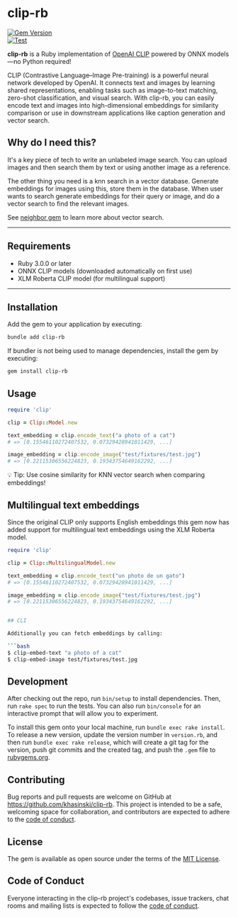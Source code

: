 # clip-rb

[![Gem Version](https://badge.fury.io/rb/clip-rb.svg)](https://badge.fury.io/rb/clip-rb)  
[![Test](https://github.com/khasinski/clip-rb/workflows/clip-rb/badge.svg)](https://github.com/khasinski/clip-rb/actions/workflows/main.yml)

**clip-rb** is a Ruby implementation of [OpenAI CLIP](https://openai.com/index/clip/) powered by ONNX models—no Python required!

CLIP (Contrastive Language–Image Pre-training) is a powerful neural network developed by OpenAI. It connects text and images by learning shared representations, enabling tasks such as image-to-text matching, zero-shot classification, and visual search. With clip-rb, you can easily encode text and images into high-dimensional embeddings for similarity comparison or use in downstream applications like caption generation and vector search.

## Why do I need this?

It's a key piece of tech to write an unlabeled image search. You can upload images and then search them by text or using another image as a reference.

The other thing you need is a knn search in a vector database. Generate embeddings for images using this, store them in the database. When user wants to search generate embeddings for their query or image, and do a vector search to find the relevant images.

See [neighbor gem](https://github.com/ankane/neighbor) to learn more about vector search.

---

## Requirements

- Ruby 3.0.0 or later
- ONNX CLIP models (downloaded automatically on first use)
- XLM Roberta CLIP model (for multilingual support)

---

## Installation

Add the gem to your application by executing:

```bash
bundle add clip-rb
```

If bundler is not being used to manage dependencies, install the gem by executing:

```bash
gem install clip-rb
```

## Usage

```ruby
require 'clip'

clip = Clip::Model.new

text_embedding = clip.encode_text("a photo of a cat")
# => [0.15546110272407532, 0.07329428941011429, ...]

image_embedding = clip.encode_image("test/fixtures/test.jpg")
# => [0.22115306556224823, 0.19343754649162292, ...]
```

💡 Tip: Use cosine similarity for KNN vector search when comparing embeddings!

## Multilingual text embeddings

Since the original CLIP only supports English embeddings this gem now has added support for multilingual text embeddings using the XLM Roberta model.

```ruby
require 'clip'

clip = Clip::MultilingualModel.new

text_embedding = clip.encode_text("un photo de un gato")
# => [0.15546110272407532, 0.07329428941011429, ...]

image_embedding = clip.encode_image("test/fixtures/test.jpg")
# => [0.22115306556224823, 0.19343754649162292, ...]
```

```bash

## CLI

Additionally you can fetch embeddings by calling:

```bash
$ clip-embed-text "a photo of a cat"
$ clip-embed-image test/fixtures/test.jpg
```

## Development

After checking out the repo, run `bin/setup` to install dependencies. Then, run `rake spec` to run the tests. You can also run `bin/console` for an interactive prompt that will allow you to experiment.

To install this gem onto your local machine, run `bundle exec rake install`. To release a new version, update the version number in `version.rb`, and then run `bundle exec rake release`, which will create a git tag for the version, push git commits and the created tag, and push the `.gem` file to [rubygems.org](https://rubygems.org).

## Contributing

Bug reports and pull requests are welcome on GitHub at https://github.com/khasinski/clip-rb. This project is intended to be a safe, welcoming space for collaboration, and contributors are expected to adhere to the [code of conduct](https://github.com/[USERNAME]/clip-rb/blob/main/CODE_OF_CONDUCT.md).

## License

The gem is available as open source under the terms of the [MIT License](https://opensource.org/licenses/MIT).

## Code of Conduct

Everyone interacting in the clip-rb project's codebases, issue trackers, chat rooms and mailing lists is expected to follow the [code of conduct](https://github.com/[USERNAME]/clip-rb/blob/main/CODE_OF_CONDUCT.md).
